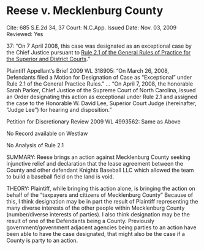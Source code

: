 # Reese v. Mecklenburg County

Cite: 685 S.E.2d 34, 37
Court: N.C.App.
Issued Date: Nov. 03, 2009
Reviewed: Yes

37: “On 7 April 2008, this case was designated as an exceptional case by the Chief Justice pursuant to [Rule 2.1 of the General Rules of Practice for the Superior and District Courts](https://1.next.westlaw.com/Link/Document/FullText?findType=L&pubNum=1006366&cite=NCRSUPDR2.1&originatingDoc=I61e6d888c93211deb08de1b7506ad85b&refType=LQ&originationContext=document&transitionType=DocumentItem&ppcid=e957f31719b44701b6e4c4602457ad76&contextData=(sc.Search)).”

Plaintiff Appellant’s Brief 2009 WL 318905: “On March 26, 2008, Defendants filed a Motion for Designation of Case as “Exceptional” under Rule 2.1 of the General Practice Rules.” … “On April 7, 2008, the honorable Sarah Parker, Chief Justice of the Supreme Court of North Carolina, issued an Order designating this action as exceptional under Rule 2.1 and assigned the case to the Honorable W. David Lee, Superior Court Judge (hereinafter, “Judge Lee”) for hearing and disposition.”

Petition for Discretionary Review 2009 WL 4993562: Same as Above

No Record available on Westlaw

No Analysis of Rule 2.1

SUMMARY: Reese brings an action against Mecklenburg County seeking injunctive relief and declaration that the lease agreement between the County and other defendant Knights Baseball LLC which allowed the team to build a baseball field on the land is void.

THEORY: Plaintiff, while bringing this action alone, is bringing the action on behalf of the “taxpayers and citizens of Mecklenburg County” Because of this, I think designation may be in part the result of Plaintiff representing the many diverse interests of the other people within Mecklenburg County (number/diverse interests of parties). I also think designation may be the result of one of the Defendants being a County. Previously government/government adjacent agencies being parties to an action have been able to have the case designated, that might also be the case if a County is party to an action.